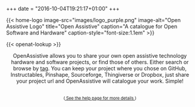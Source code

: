 +++
date = "2016-10-04T19:21:17+01:00"
+++

{{< home-logo image-src="images/logo_purple.png" image-alt="Open Assistive Logo" title="Open Assistive" caption="A catalogue for Open Software and Hardware" caption-style="font-size:1.1em" >}}

<div class="home-lookup-wrp">
{{< openat-lookup >}}
</div>

<div class="intro" style="text-align: center;">

OpenAssistive allows you to share your own open assistive technology hardware and software projects, or find those of others. Either search or browse by <a href="/tags/">tag</a>. You can keep your project where you chose on GitHub, Instructables, Pinshape, Sourceforge, Thingiverse or Dropbox, just share your project url and OpenAssistive will catalogue your work. Simple!  <br/><br/> <div style="font-size: 80%;">(<a href="/add"> See the help page for more details </a>)</div>

</div>
